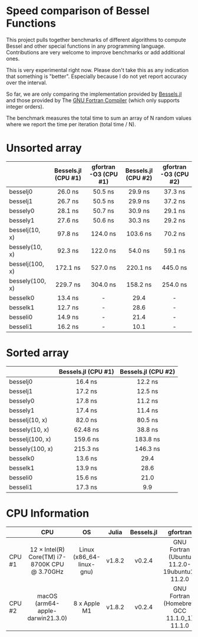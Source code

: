 # Speed comparison of Bessel Functions

This project pulls together benchmarks of different algorithms to compute Bessel and other special functions in any programming language. Contributions are very welcome to improve benchmarks or add additional ones.

This is very experimental right now. Please don't take this as any indication that something is "better". Especially because I do not yet report accuracy over the interval.

So far, we are only comparing the implementation provided by [Bessels.jl](https://github.com/JuliaMath/Bessels.jl) and those provided by The [GNU Fortran Compiler](https://gcc.gnu.org/onlinedocs/gcc-4.9.4/gfortran/BESSEL_005fJN.html) (which only supports integer orders).

The benchmark measures the total time to sum an array of N random values where we report the time per iteration (total time / N).

# Unsorted array

|               | Bessels.jl (CPU #1) |      gfortran -O3 (CPU #1)  | Bessels.jl (CPU #2) | gfortran -O3 (CPU #2) |
| ------------- | :---:                      |   :---:                     | :---:                      |   :---:               |
| besselj0      | 26.0 ns                    |      50.5 ns                | 29.9 ns                    |  37.3 ns              |
| besselj1      | 26.7 ns                    |      50.5 ns                | 29.9 ns                    |  37.2 ns              |
| bessely0      | 28.1 ns                    |      50.7 ns                | 30.9 ns                    |  29.1 ns              |
| bessely1      | 27.6 ns                    |      50.6 ns                | 30.3 ns                    |  29.2 ns              |
| besselj(10, x) | 97.8 ns                   |      124.0 ns               | 103.6 ns                   |  70.2 ns              |
| bessely(10, x) | 92.3 ns                   |      122.0 ns               | 54.0 ns                    |  59.1 ns              |
| besselj(100, x) | 172.1 ns                 |      527.0 ns               | 220.1 ns                   |  445.0 ns             |
| bessely(100, x) | 229.7 ns                 |      304.0 ns               | 158.2 ns                   |  254.0 ns              |
| besselk0      | 13.4 ns                    |      -                      | 29.4                    |  -              |
| besselk1      | 12.7 ns                    |      -                      | 28.6                    |  -              |
| besseli0      | 14.9 ns                    |      -                      | 21.4                    |  -              |
| besseli1      | 16.2 ns                    |      -                      | 10.1                    |  -              |


# Sorted array

|                   | Bessels.jl (CPU #1) | Bessels.jl (CPU #2) |
| -------------     | :---:                      | :---:                      |
| besselj0          | 16.4 ns                    | 12.2 ns                    |
| besselj1          | 17.2 ns                    | 12.5 ns                    |
| bessely0          | 17.8 ns                    | 11.2 ns                    |
| bessely1          | 17.4 ns                    | 11.4 ns                    |
| besselj(10, x)    | 82.0 ns                    | 80.5 ns                    | 
| bessely(10, x)    | 62.48 ns                   | 38.8 ns                    |
| besselj(100, x)   | 159.6 ns                   | 183.8 ns                   | 
| bessely(100, x)   | 215.3 ns                   | 146.3 ns                   |
| besselk0          | 13.6 ns                    | 29.4                    |
| besselk1          | 13.9 ns                    | 28.6                    |
| besseli0          | 15.6 ns                    | 21.0                    |
| besseli1          | 17.3 ns                    | 9.9                    |


# CPU Information
|               | CPU                                                   | OS                           | Julia     | Bessels.jl     | gfortran  | 
| ------------- | :---:                                                 | :---:                        | :---:     | :---:          | :---:     |
| CPU #1        | 12 × Intel(R) Core(TM) i7-8700K CPU @ 3.70GHz         | Linux (x86_64-linux-gnu)     | v1.8.2    | v0.2.4         | GNU Fortran (Ubuntu 11.2.0-19ubuntu1) 11.2.0 |
| CPU #2        | macOS (arm64-apple-darwin21.3.0)                      | 8 x Apple M1                 | v1.8.2    | v0.2.4         | GNU Fortran (Homebrew GCC 11.1.0_1) 11.1.0 |

